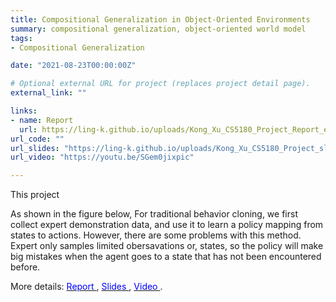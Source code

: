 ```yaml
---
title: Compositional Generalization in Object-Oriented Environments 
summary: compositional generalization, object-oriented world model   
tags:
- Compositional Generalization

date: "2021-08-23T00:00:00Z"

# Optional external URL for project (replaces project detail page).
external_link: "" 

links:
- name: Report
  url: https://ling-k.github.io/uploads/Kong_Xu_CS5180_Project_Report_edited.pdf
url_code: ""
url_slides: "https://ling-k.github.io/uploads/Kong_Xu_CS5180_Project_slides.pdf"
url_video: "https://youtu.be/SGem0jixpic" 

--- 
```


This project 

As shown in the figure below, For traditional behavior cloning, we first collect expert demonstration data, and use it to learn a policy mapping from states to actions. However, there are some problems with this method. Expert only samples limited obersavations or, states, so the policy will make big mistakes when the agent goes to a state that has not been encountered before.



More details: [<span style="color:blue"> Report </span>](https://ling-k.github.io/uploads/Kong_Xu_CS5180_Project_Report_edited.pdf), [<span style="color:blue"> Slides </span>](https://ling-k.github.io/uploads/Kong_Xu_CS5180_Project_slides.pdf),  [<span style="color:blue"> Video </span>](https://youtu.be/SGem0jixpic). 



   
